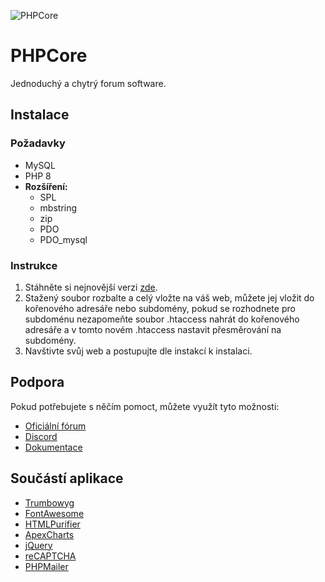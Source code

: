 ![PHPCore](https://phpcore.cz/Uploads/Site/PHPCore.svg)

# PHPCore
Jednoduchý a chytrý forum software.

## Instalace

### Požadavky
- MySQL
- PHP 8
- **Rozšíření:**
  - SPL
  - mbstring
  - zip
  - PDO
  - PDO_mysql

### Instrukce
1. Stáhněte si nejnovější verzi [zde](https://github.com/Infin48/PHPCore/releases).
2. Stažený soubor rozbalte a celý vložte na váš web, můžete jej vložit do kořenového adresáře nebo subdomény, pokud se rozhodnete pro subdoménu nezapomeňte soubor .htaccess nahrát do kořenového adresáře a v tomto novém .htaccess nastavit přesměrování na subdomény.
3. Navštivte svůj web a postupujte dle instakcí k instalaci.

## Podpora
Pokud potřebujete s něčím pomoct, můžete využít tyto možnosti:
- [Oficiální fórum](https://phpcore.cz/forum/)
- [Discord](https://discord.gg/e4NqSjJNTR)
- [Dokumentace](http://doc.phpcore.cz)

## Součástí aplikace
- [Trumbowyg](https://github.com/Alex-D/Trumbowyg)
- [FontAwesome](https://fontawesome.com/)
- [HTMLPurifier](http://htmlpurifier.org/)
- [ApexCharts](http://htmlpurifier.org/)
- [jQuery](https://jquery.com/)
- [reCAPTCHA](https://www.google.com/recaptcha/)
- [PHPMailer](https://github.com/PHPMailer/PHPMailer)
